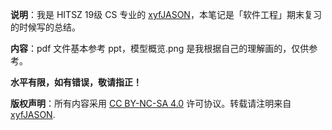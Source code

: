 **说明**：我是 HITSZ 19级 CS 专业的 [xyfJASON](https://github.com/xyfJASON/)，本笔记是「软件工程」期末复习的时候写的总结。

**内容**：pdf 文件基本参考 ppt，模型概览.png 是我根据自己的理解画的，仅供参考。

**水平有限，如有错误，敬请指正！**

**版权声明**：所有内容采用 [CC BY-NC-SA 4.0](https://creativecommons.org/licenses/by-nc-sa/4.0/) 许可协议。转载请注明来自 [xyfJASON](https://github.com/xyfJASON/).